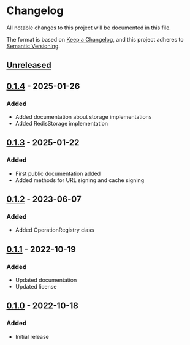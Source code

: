 # Changelog

All notable changes to this project will be documented in this file.

The format is based on [Keep a Changelog](https://keepachangelog.com/en/1.0.0/),
and this project adheres to [Semantic Versioning](https://semver.org/spec/v2.0.0.html).

## [Unreleased]

## [0.1.4] - 2025-01-26

### Added

- Added documentation about storage implementations
- Added RedisStorage implementation

## [0.1.3] - 2025-01-22

### Added

- First public documentation added
- Added methods for URL signing and cache signing

## [0.1.2] - 2023-06-07

### Added

- Added OperationRegistry class

## [0.1.1] - 2022-10-19

### Added

- Updated documentation
- Updated license

## [0.1.0] - 2022-10-18

### Added

- Initial release

<!---
When fixing merge conflicts below, make sure you do it correctly.
Top line must have "unreleased" label and range from latest version to HEAD.
--->
<!-- prettier-ignore -->
[Unreleased]: https://github.com/nelsongomes/reliable-caching/compare/v0.1.4...HEAD
[0.1.4]: https://github.com/nelsongomes/reliable-caching/compare/v0.1.3...v0.1.4
[0.1.3]: https://github.com/nelsongomes/reliable-caching/compare/v0.1.2...v0.1.3
[0.1.2]: https://github.com/nelsongomes/reliable-caching/compare/v0.1.1...v0.1.2
[0.1.1]: https://github.com/nelsongomes/reliable-caching/compare/v0.1.0...v0.1.1
[0.1.0]: https://github.com/nelsongomes/reliable-caching/compare/v0.0.0...v0.1.0
